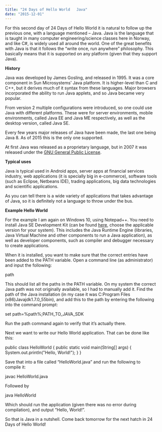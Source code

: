 ```yaml
---
title: "24 Days of Hello World   Java"
date: "2015-12-01"
---
```


For this second day of 24 Days of Hello World it is natural to follow up the previous one, with a language mentioned – Java. Java is the language that is taught in many computer engineering/science classes here in Norway, and like C#, is widely used all around the world. One of the great benefits with Java is that it follows the “write once, run anywhere” philosophy. This basically means that it is supported on any platform (given that they support Java).

**History**

Java was developed by James Gosling, and released in 1995. It was a core component in Sun Microsystems’ Java platform. It is higher-level than C and C++, but it derives much of it syntax from these languages. Major browsers incorporated the ability to run Java applets, and so Java became very popular.

From version 2 multiple configurations were introduced, so one could use Java with different platforms. These were for server environments, mobile environments, called Java EE and Java ME respectively, as well as the desktop version, called Java SE.

Every few years major releases of Java have been made, the last one being Java 8. As of 2015 this is the only one supported.

At first Java was released as a proprietary language, but in 2007 it was released under the [GNU General Public License](https://en.wikipedia.org/wiki/GNU_General_Public_License).

**Typical uses**

Java is typical used in Android apps, server apps at financial services industry, web applications (it is specially big in e-commerce), software tools (such as Eclipse, Netbeans IDE), trading applications, big data technologies and scientific applications.

As you can tell there is a wide variety of applications that takes advantage of Java, so it is definitely not a language to throw under the bus.

**Example Hello World**

For the example I am again on Windows 10, using Notepad++. You need to install Java SE Development Kit (can be found [here](http://www.oracle.com/technetwork/java/javase/downloads/jdk8-downloads-2133151.html), choose the applicable version for your system). This includes the Java Runtime Engine (libraries, Java Virtual Machine and other components to run a Java application), as well as developer components, such as compiler and debugger necessary to create applications.

When it is installed, you want to make sure that the correct entries have been added to the PATH variable. Open a command line (as administrator) and input the following:

path

This should list all the paths in the PATH variable. On my system the correct Java path was not originally available, so I had to manually add it. Find the path of the Java installation (in my case it was C:Program Files (x86)Javajdk1.7.0\_55bin), and add this to the path by entering the following into the command prompt:

set path=%path%;PATH\_TO\_JAVA\_SDK

Run the path command again to verify that it’s actually there.

Next we want to write our Hello World application. That can be done like this:

public class HelloWorld { public static void main(String\[\] args) { System.out.println("Hello, World!"); } }

Save that into a file called “HelloWorld.java” and run the following to compile it:

javac HelloWorld.java

Followed by

java HelloWorld

Which should run the application (given there was no error during compilation), and output “Hello, World!”.

So that is Java in a nutshell. Come back tomorrow for the next hatch in 24 Days of Hello World!
